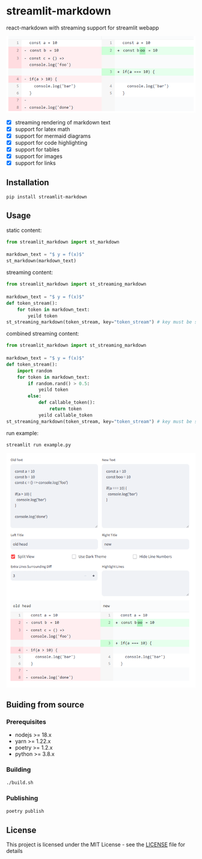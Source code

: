 # streamlit-markdown

react-markdown with streaming support for streamlit webapp

![](./docs/head.png)

- [x] streaming rendering of markdown text
- [x] support for latex math
- [x] support for mermaid diagrams
- [x] support for code highlighting
- [x] support for tables
- [x] support for images
- [x] support for links

## Installation

```bash
pip install streamlit-markdown
```

## Usage

static content:

```python
from streamlit_markdown import st_markdown

markdown_text = "$ y = f(x)$"
st_markdown(markdown_text)
```

streaming content:

```python
from streamlit_markdown import st_streaming_markdown

markdown_text = "$ y = f(x)$"
def token_stream():
    for token in markdown_text:
        yeild token
st_streaming_markdown(token_stream, key="token_stream") # key must be set to prevent re-rendering
```

combined streaming content:

```python
from streamlit_markdown import st_streaming_markdown

markdown_text = "$ y = f(x)$"
def token_stream():
    import random
    for token in markdown_text:
        if random.rand() > 0.5:
            yeild token
        else:
            def callable_token():
                return token
            yeild callable_token
st_streaming_markdown(token_stream, key="token_stream") # key must be set to prevent re-rendering
```

run example:

```bash
streamlit run example.py
```

![img.png](./docs/img.png)

## Buiding from source

### Prerequisites

- nodejs >= 18.x
- yarn >= 1.22.x
- poetry >= 1.2.x
- python >= 3.8.x

### Building

```bash
./build.sh
```

### Publishing

```bash
poetry publish
```

## License

This project is licensed under the MIT License - see the [LICENSE](LICENSE) file for details
